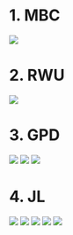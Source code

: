 
# 1. MBC


![](https://raw.githubusercontent.com/dev-tv/tv-Ionic/master/MBC/SnapShots/mbc_android.png)

# 2. RWU


![](https://raw.githubusercontent.com/dev-tv/tv-Ionic/master/RWU/Snapshots/RideWithUp_mobile.png)

# 3. GPD


![](https://raw.githubusercontent.com/dev-tv/tv-Ionic/master/GPD/snapshot/Screenshot_2018-08-14-12-20-18-871_com.aivantech.goplando.png)
![](https://raw.githubusercontent.com/dev-tv/tv-Ionic/master/GPD/snapshot/Screenshot_2018-08-14-12-20-58-913_com.aivantech.goplando.png)
![](https://raw.githubusercontent.com/dev-tv/tv-Ionic/master/GPD/snapshot/Screenshot_2018-08-14-12-21-02-648_com.aivantech.goplando.png)

# 4. JL


![](https://raw.githubusercontent.com/dev-tv/tv-Ionic/master/JL/snapshots/Screen%201%20(1278x2732).jpg)
![](https://raw.githubusercontent.com/dev-tv/tv-Ionic/master/JL/snapshots/Screen%202%20(1278x2732).jpg)
![](https://raw.githubusercontent.com/dev-tv/tv-Ionic/master/JL/snapshots/Screen%203%20(1278x2732).jpg)
![](https://raw.githubusercontent.com/dev-tv/tv-Ionic/master/JL/snapshots/Screen%204%20(1278x2732).jpg)
![](https://raw.githubusercontent.com/dev-tv/tv-Ionic/master/JL/snapshots/Screen%205%20(1278x2732).jpg)

